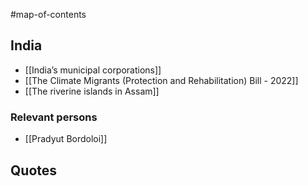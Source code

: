 #map-of-contents 

## India
- [[India’s municipal corporations]]
- [[The Climate Migrants (Protection and Rehabilitation) Bill - 2022]]
- [[The riverine islands in Assam]]

### Relevant persons
- [[Pradyut Bordoloi]]

## Quotes